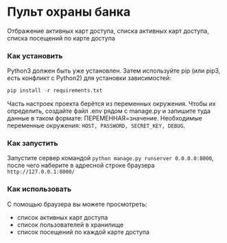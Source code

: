 # Пульт охраны банка
Отбражение активных карт доступа, списка активных карт доступа, списка посещений по карте доступа

### Как установить
Python3 должен быть уже установлен. Затем используйте pip (или pip3, есть конфликт с Python2) для установки зависимостей:
```python
pip install -r requirements.txt
```
Часть настроек проекта берётся из переменных окружения. Чтобы их определить, создайте файл .env рядом с manage.py и запишите туда данные в таком формате: ПЕРЕМЕННАЯ=значение.
Необходимые переменные окружения: ```HOST, PASSWORD, SECRET_KEY, DEBUG```.

### Как запустить
Запустите сервер командой ```python manage.py runserver 0.0.0.0:8000```, после чего наберите в адресной строке браузера ```http://127.0.0.1:8000/```

### Как использовать
С помощью браузера вы можете просмотреть:
- список активных карт доступа
- список пользователей в хранилище
- список посещений по каждой карте доступа